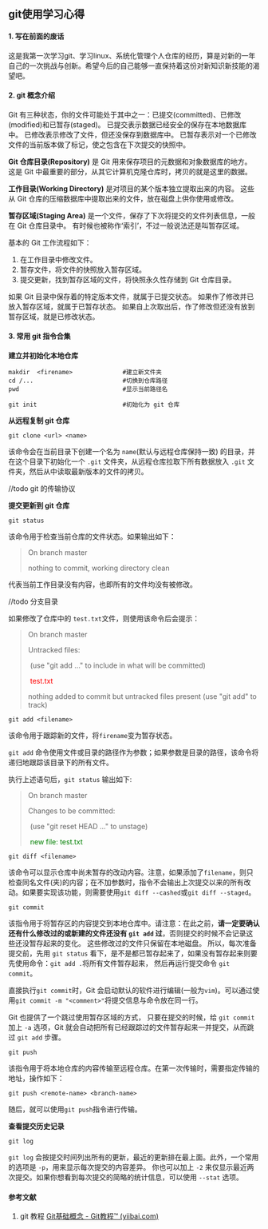 ## git使用学习心得

#### 1. 写在前面的废话

这是我第一次学习git、学习linux、系统化管理个人仓库的经历，算是对新的一年自己的一次挑战与创新。希望今后的自己能够一直保持着这份对新知识新技能的渴望吧。



#### **2. git 概念介绍**

Git 有三种状态，你的文件可能处于其中之一：已提交(committed)、已修改(modified)和已暂存(staged)。 已提交表示数据已经安全的保存在本地数据库中。 已修改表示修改了文件，但还没保存到数据库中。 已暂存表示对一个已修改文件的当前版本做了标记，使之包含在下次提交的快照中。

**Git 仓库目录(Repository)** 是 Git 用来保存项目的元数据和对象数据库的地方。 这是 Git 中最重要的部分，从其它计算机克隆仓库时，拷贝的就是这里的数据。

**工作目录(Working Directory)** 是对项目的某个版本独立提取出来的内容。 这些从 Git 仓库的压缩数据库中提取出来的文件，放在磁盘上供你使用或修改。

**暂存区域(Staging Area)** 是一个文件，保存了下次将提交的文件列表信息，一般在 Git 仓库目录中。 有时候也被称作‘索引’，不过一般说法还是叫暂存区域。

基本的 Git 工作流程如下：

1. 在工作目录中修改文件。
2. 暂存文件，将文件的快照放入暂存区域。
3. 提交更新，找到暂存区域的文件，将快照永久性存储到 Git 仓库目录。

如果 Git 目录中保存着的特定版本文件，就属于已提交状态。 如果作了修改并已放入暂存区域，就属于已暂存状态。 如果自上次取出后，作了修改但还没有放到暂存区域，就是已修改状态。





#### 3. 常用 git 指令合集



**建立并初始化本地仓库**

```shell
makdir	<firename>	 			#建立新文件夹
cd /...		        			#切换到仓库路径
pwd					 			#显示当前路径名

git init						#初始化为 git 仓库
```



**从远程复制 git 仓库**

```shell
git clone <url> <name>
```

该命令会在当前目录下创建一个名为 `name`(默认与远程仓库保持一致) 的目录，并在这个目录下初始化一个 `.git` 文件夹，从远程仓库拉取下所有数据放入 `.git` 文件夹，然后从中读取最新版本的文件的拷贝。

//todo git 的传输协议



**提交更新到 git 仓库**

```shell
git status
```

该命令用于检查当前仓库的文件状态。如果输出如下：

> On branch master
>
> nothing to commit, working directory clean

代表当前工作目录没有内容，也即所有的文件均没有被修改。

//todo 分支目录

如果修改了仓库中的 `test.txt`文件，则使用该命令后会提示：

> On branch master
>
> Untracked files:  
>
> ​      (use "git add <file>..." to include in what will be committed)     
>
> ​		<font color=Red>test.txt</font>
>
> nothing added to commit but untracked files present (use "git add" to track)



```shell
git add <filename>
```

该命令用于跟踪新的文件，将`firename`变为暂存状态。

`git add` 命令使用文件或目录的路径作为参数；如果参数是目录的路径，该命令将递归地跟踪该目录下的所有文件。

执行上述语句后，`git status` 输出如下:

> On branch master 
>
> Changes to be committed:  
>
> ​    (use "git reset HEAD <file>..." to unstage)     
>
> ​		<font color=green> new file: test.txt</font>



```shell
git diff <filename>
```

该命令可以显示仓库中尚未暂存的改动内容。注意，如果添加了`filename`，则只检查同名文件(夹)的内容；在不加参数时，指令不会输出上次提交以来的所有改动。如果要实现该功能，则需要使用`git diff --cashed`或`git diff --staged`。



```shell
git commit
```

该指令用于将暂存区的内容提交到本地仓库中。请注意：在此之前，**请一定要确认还有什么修改过的或新建的文件还没有 `git add` 过**，否则提交的时候不会记录这些还没暂存起来的变化。 这些修改过的文件只保留在本地磁盘。 所以，每次准备提交前，先用 `git status` 看下，是不是都已暂存起来了，如果没有暂存起来则要先使用命令：`git add .`将所有文件暂存起来， 然后再运行提交命令 `git commit`。

直接执行`git commit`时，Git 会启动默认的软件进行编辑(一般为`vim`)。可以通过使用`git commit -m "<comment>"`将提交信息与命令放在同一行。

Git 也提供了一个跳过使用暂存区域的方式， 只要在提交的时候，给 `git commit` 加上 `-a` 选项，Git 就会自动把所有已经跟踪过的文件暂存起来一并提交，从而跳过 `git add` 步骤。



```shell
git push
```

该指令用于将本地仓库的内容传输至远程仓库。在第一次传输时，需要指定传输的地址，操作如下：

```shell
git push <remote-name> <branch-name>
```

随后，就可以使用`git push`指令进行传输。



**查看提交历史记录**

```shell
git log
```

`git log` 会按提交时间列出所有的更新，最近的更新排在最上面。此外，一个常用的选项是 `-p`，用来显示每次提交的内容差异。 你也可以加上 `-2` 来仅显示最近两次提交。如果你想看到每次提交的简略的统计信息，可以使用 `--stat` 选项。





#### 参考文献

1. git 教程 [Git基础概念 - Git教程™ (yiibai.com)](https://www.yiibai.com/git/git_basic_concepts.html)







